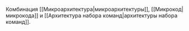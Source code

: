 Комбинация [[Микроархитектура|микроархитектуры]], [[Микрокод|микрокода]] и [[Архитектура набора команд|архитектуры набора команд]].